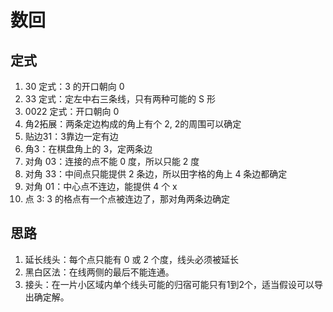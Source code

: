 # 数回

## 定式

1. 30 定式：3 的开口朝向 0
2. 33 定式：定左中右三条线，只有两种可能的 S 形
3. 0022 定式：开口朝向 0
4. 角2拓展：两条定边构成的角上有个 2, 2的周围可以确定
5. 贴边31：3靠边一定有边
6. 角3：在棋盘角上的 3，定两条边
7. 对角 03：连接的点不能 0 度，所以只能 2 度
8. 对角 33：中间点只能提供 2 条边，所以田字格的角上 4 条边都确定
9. 对角 01：中心点不连边，能提供 4 个 x
10. 点 3: 3 的格点有一个点被连边了，那对角两条边确定

## 思路

1. 延长线头：每个点只能有 0 或 2 个度，线头必须被延长
2. 黑白区法：在线两侧的最后不能连通。
3. 接头：在一片小区域内单个线头可能的归宿可能只有1到2个，适当假设可以导出确定解。